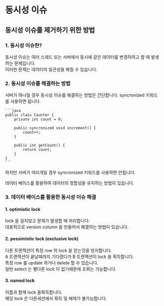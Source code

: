 # 동시성 이슈

## 동시성 이슈를 제거하기 위한 방법

### 1. 동시성 이슈란?

동시성 이슈는 여러 스레드 또는 서버에서 동시에 같은 데이터를 변경하려고 할 때 발생하는 문제입니다.\
이러한 문제는 데이터의 일관성을 해칠 수 있습니다.

### 2. 동시성 이슈를 해결하는 방법

서버가 하나일 경우 동시성 이슈를 해결하는 방법은 간단합니다. syncronized 키워드를 사용하면 됩니다.

````
```java
public class Counter {
    private int count = 0;

    public syncronized void increment() {
        count++;
    }

    public int getCount() {
        return count;
    }
}
```
````

하지만 서버가 여러개일 경우 syncronized 키워드를 사용하면 안됩니다.

데이터 베이스를 활용하여 데이터의 정합성을 유지하는 방법이 있습니다.

### 3. 데이터 베이스를 활용한 동시성 이슈 해결

#### 1. optimistic lock

lock 을 걸지않고 문제가 발생할 때 처리합니다.\
대표적으로 version column 을 만들어서 해결하는 방법이 있습니다.

#### 2. pessimistic lock (exclusive lock)

다른 트랜잭션이 특정 row 의 lock 을 얻는것을 방지합니다.\
A 트랜잭션이 끝날때까지 기다렸다가 B 트랜잭션이 lock 을 획득합니다.\
특정 row 를 update 하거나 delete 할 수 있습니다.\
일반 select 는 별다른 lock 이 없기때문에 조회는 가능합니다.

#### 3. named lock

이름과 함께 lock 을획득합니다.\
해당 lock 은 다른세션에서 획득 및 해제가 불가능합니다.
